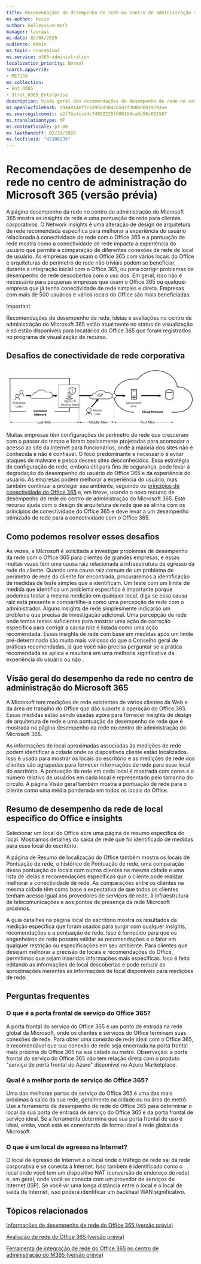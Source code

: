 ```yaml
---
title: Recomendações de desempenho de rede no centro de administração do Microsoft 365 (versão prévia)
ms.author: kvice
author: kelleyvice-msft
manager: laurawi
ms.date: 02/04/2020
audience: Admin
ms.topic: conceptual
ms.service: o365-administration
localization_priority: Normal
search.appverid:
- MET150
ms.collection:
- Ent_O365
- Strat_O365_Enterprise
description: Visão geral das recomendações de desempenho de rede no centro de administração do Microsoft 365 (versão prévia)
ms.openlocfilehash: d944814effc62956d5047bad1f3088d0919793ee
ms.sourcegitcommit: e2f7bb4ccd4c74902235f680104ca6b56c051587
ms.translationtype: MT
ms.contentlocale: pt-BR
ms.lasthandoff: 02/19/2020
ms.locfileid: "42106236"
---
```

# <a name="network-performance-recommendations-in-the-microsoft-365-admin-center-preview"></a>Recomendações de desempenho de rede no centro de administração do Microsoft 365 (versão prévia)

A página desempenho da rede no centro de administração do Microsoft 365 mostra as insights de rede e uma pontuação de rede para clientes corporativos. O Network insights é uma alteração de design de arquitetura de rede recomendada específica para melhorar a experiência do usuário relacionada à conectividade de rede com o Office 365 e a pontuação de rede mostra como a conectividade de rede impacta a experiência do usuário que permite a comparação de diferentes conexões de rede de local de usuário. As empresas que usam o Office 365 com vários locais do Office e arquiteturas de perímetro de rede não triviais podem se beneficiar, durante a integração inicial com o Office 365, ou para corrigir problemas de desempenho de rede descobertos com o uso dos. Em geral, isso não é necessário para pequenas empresas que usam o Office 365 ou qualquer empresa que já tenha conectividade de rede simples e direta. Empresas com mais de 500 usuários e vários locais do Office são mais beneficiadas.

>[!IMPORTANT]
>Recomendações de desempenho de rede, ideias e avaliações no centro de administração do Microsoft 365 estão atualmente no status de visualização e só estão disponíveis para locatários do Office 365 que foram registrados no programa de visualização de recurso.

## <a name="enterprise-network-connectivity-challenges"></a>Desafios de conectividade de rede corporativa

![Rede de cliente para nuvem](Media/m365-mac-perf/m365-mac-perf-first-last-mile.png)

Muitas empresas têm configurações de perímetro de rede que cresceram com o passar do tempo e foram basicamente projetadas para acomodar o acesso ao site da Internet para funcionários, onde a maioria dos sites não é conhecida e não é confiável. O foco predominante e necessário é evitar ataques de malware e pesca desses sites desconhecidos. Essa estratégia de configuração de rede, embora útil para fins de segurança, pode levar à degradação do desempenho do usuário do Office 365 e da experiência do usuário. As empresas podem melhorar a experiência do usuário, mas também continuar a proteger seu ambiente, seguindo os [princípios de conectividade do Office 365](https://aka.ms/pnc) e, em breve, usando o novo recurso de desempenho de rede do centro de administração do Microsoft 365. Este recurso ajuda com o design de arquitetura de rede que se alinha com os princípios de conectividade do Office 365 e deve levar a um desempenho otimizado de rede para a conectividade com o Office 365.

## <a name="how-we-can-solve-these-challenges"></a>Como podemos resolver esses desafios

Às vezes, a Microsoft é solicitada a investigar problemas de desempenho da rede com o Office 365 para clientes de grandes empresas, e essas muitas vezes têm uma causa raiz relacionada à infraestrutura de egresso da rede do cliente. Quando uma causa raiz comum de um problema de perímetro de rede do cliente for encontrada, procuraremos a identificação de medidas de teste simples que a identificam. Um teste com um limite de medida que identifica um problema específico é importante porque podemos testar a mesma medição em qualquer local, diga se essa causa raiz está presente e compartilhe-a como uma percepção de rede com o administrador. Alguns insights de rede simplesmente indicarão um problema que precisa de investigação adicional. Uma percepção de rede onde temos testes suficientes para mostrar uma ação de correção específica para corrigir a causa raiz é listada como uma ação recomendada. Essas insights de rede com base em medidas após um limite pré-determinado são muito mais valiosos do que o Conselho geral de práticas recomendadas, já que você não precisa perguntar se a prática recomendada se aplica e resultará em uma melhoria significativa da experiência do usuário ou não .

## <a name="network-performance-overview-in-the-microsoft-365-admin-center"></a>Visão geral do desempenho da rede no centro de administração do Microsoft 365

A Microsoft tem medições de rede existentes de vários clientes da Web e da área de trabalho do Office que dão suporte à operação do Office 365. Essas medidas estão sendo usadas agora para fornecer insights de design de arquitetura de rede e uma pontuação de desempenho de rede que é mostrada na página desempenho da rede no centro de administração do Microsoft 365.

As informações de local aproximadas associadas às medições de rede podem identificar a cidade onde os dispositivos cliente estão localizados. Isso é usado para mostrar os locais do escritório e as medições de rede dos clientes são agrupadas para fornecer informações de rede para esse local do escritório. A pontuação de rede em cada local é mostrada com cores e o número relativo de usuários em cada local é representado pelo tamanho do círculo. A página Visão geral também mostra a pontuação de rede para o cliente como uma média ponderada em todos os locais do Office.

## <a name="specific-office-location-network-performance-summary-and-insights"></a>Resumo de desempenho da rede de local específico do Office e insights

Selecionar um local do Office abre uma página de resumo específica do local. Mostramos detalhes da saída de rede que foi identificado de medidas para esse local do escritório.

A página de Resumo de localização do Office também mostra os locais de Pontuação de rede, o histórico de Pontuação de rede, uma comparação dessa pontuação de locais com outros clientes na mesma cidade e uma lista de ideias e recomendações específicas que o cliente pode realizar melhorar a conectividade de rede. As comparações entre os clientes na mesma cidade têm como base a expectativa de que todos os clientes tenham acesso igual aos provedores de serviços de rede, à infraestrutura de telecomunicações e aos pontos de presença da rede Microsoft próximos.

A guia detalhes na página local do escritório mostra os resultados da medição específica que foram usados para surgir com qualquer insights, recomendações e a pontuação de rede. Isso é fornecido para que os engenheiros de rede possam validar as recomendações e o fator em qualquer restrição ou especificações em seu ambiente.
Para clientes que desejam melhorar a precisão de locais e recomendações do Office, permitimos que sejam inseridas informações mais específicas. Isso é feito editando as informações de local descobertas e pode reduzir as aproximações inerentes às informações de local disponíveis para medições de rede.

## <a name="faq"></a>Perguntas frequentes

### <a name="what-is-office-365-service-front-door"></a>O que é a porta frontal de serviço do Office 365?

A porta frontal do serviço do Office 365 é um ponto de entrada na rede global da Microsoft, onde os clientes e serviços do Office terminam suas conexões de rede. Para obter uma conexão de rede ideal com o Office 365, é recomendável que sua conexão de rede seja encerrada na porta frontal mais próxima do Office 365 na sua cidade ou metro.
Observação: a porta frontal do serviço do Office 365 não tem relação direta com o produto "serviço de porta frontal do Azure" disponível no Azure Marketplace.

### <a name="what-is-an-optimal-office-365-service-front-door"></a>Qual é a melhor porta de serviço do Office 365?

Uma das melhores portas de serviço do Office 365 é uma das mais próximas à saída da sua rede, geralmente na cidade ou na área de metrô. Use a ferramenta de desempenho de rede do Office 365 para determinar o local da sua porta de entrada de serviço do Office 365 e da porta frontal de serviço ideal. Se a ferramenta determina que sua porta frontal de uso é ideal, então, você está se conectando de forma ideal à rede global da Microsoft.

### <a name="what-is-an-internet-egress-location"></a>O que é um local de egresso na Internet?

O local de egresso de Internet é o local onde o tráfego de rede sai da rede corporativa e se conecta à Internet. Isso também é identificado como o local onde você tem um dispositivo NAT (conversão de endereço de rede) e, em geral, onde você se conecta com um provedor de serviços de Internet (ISP). Se você vir uma longa distância entre o local e o local de saída da Internet, isso poderá identificar um backhaul WAN significativo.

## <a name="related-topics"></a>Tópicos relacionados

[Informações de desempenho de rede do Office 365 (versão prévia)](office-365-network-mac-perf-insights.md)

[Avaliação de rede do Office 365 (versão prévia)](office-365-network-mac-perf-score.md)

[Ferramenta de integração de rede do Office 365 no centro de administração do M365 (versão prévia)](office-365-network-mac-perf-onboarding-tool.md)
